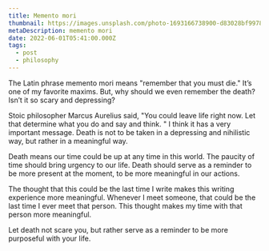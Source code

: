 ```yaml
---
title: Memento mori
thumbnail: https://images.unsplash.com/photo-1693166738900-d83028bf9978?crop=entropy&cs=tinysrgb&fit=max&fm=jpg&ixid=M3w3MTg0MTF8MHwxfHNlYXJjaHwyMnx8bWVtZW50byUyMG1vcml8ZW58MHx8fHwxNzQxMjczNjQ1fDA&ixlib=rb-4.0.3&q=80&w=1080
metaDescription: memento mori
date: 2022-06-01T05:41:00.000Z
tags:
  - post
  - philosophy
---
```

The Latin phrase memento mori means "remember that you must die." It’s one of my favorite maxims. But, why should we even remember the death? Isn’t it so scary and depressing?

Stoic philosopher Marcus Aurelius said, "You could leave life right now. Let that determine what you do and say and think. " I think it has a very important message. Death is not to be taken in a depressing and nihilistic way, but rather in a meaningful way.

Death means our time could be up at any time in this world. The paucity of time should bring urgency to our life. Death should serve as a reminder to be more present at the moment, to be more meaningful in our actions.

The thought that this could be the last time I write makes this writing experience more meaningful. Whenever I meet someone, that could be the last time I ever meet that person. This thought makes my time with that person more meaningful.

Let death not scare you, but rather serve as a reminder to be more purposeful with your life.
